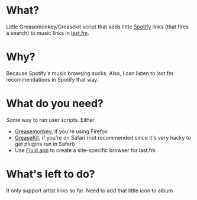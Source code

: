 # What?

Little Greasemonkey/Greasekit script that adds little [Spotify][] links (that fires a search) to music links in [last.fm][].

[Spotify]: http://www.spotify.com/
[last.fm]: http://www.last.fm/

# Why?

Because Spotify's music browsing sucks. Also, I can listen to last.fm recommendations in Spotify that way.

# What do you need?

Some way to run user scripts. Either

*	[Greasemonkey][], if you're using Firefox
*	[GreaseKit][], if you're on Safari (not recommended since it's very hacky to get plugins run in Safari)
*	Use [Fluid.app][] to create a site-specific browser for last.fm
	
[Greasemonkey]: http://www.greasespot.net/
[GreaseKit]: http://8-p.info/greasekit/
[Fluid.app]: http://fluidapp.com/

# What's left to do?

It only support artist links so far. Need to add that little icon to album 